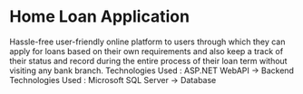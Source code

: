 # Home Loan Application
Hassle-free user-friendly online platform to users through which they can apply for loans based on their own requirements and also keep a track of their status and record during the entire process of their loan term without visiting any bank branch. 
Technologies Used : ASP.NET WebAPI -> Backend 
Technologies Used : Microsoft SQL Server -> Database 
